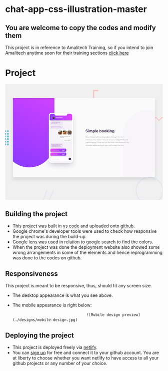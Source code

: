 # chat-app-css-illustration-master
## You are welcome to copy the codes and modify them

This project is in reference to Amalitech Training, so if you intend to join Amalitech anytime soon for their training sections [click here](https://amalitech.org/)

# Project
![Design preview for the Chat app CSS illustration responsive web design project](./designs/desktop-preview.jpg)

## Building the project
* This project was built in [vs code](https://code.visualstudio.com/) and uploaded onto [github](https://github.com).
* Google chrome's developer tools were used to check how responsive the project was during the build-up.
* Google lens was used in relation to google search to find the colors.
* When the project was done the deployment website also showed some wrong arrangements in some of the elements and hence reprogramming was done to the codes on github.

## Responsiveness
This project is meant to be responsive, thus, should fit any screen size.
* The desktop appearance is what you see above.
* The mobile appearance is right below:

                                       ![Mobile design preview](./designs/mobile-design.jpg)

## Deploying the project
* This project is deployed freely via [netlify](https://netlify.com).
* You can [sign up](https://app.netlify.com/signup?) for free and connect it to your github account.
You are at liberty to choose whether you want netlify to have access to all your github projects or any number of your choice.
